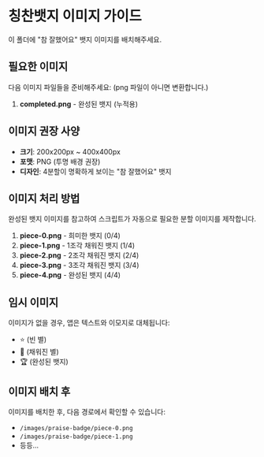 # 칭찬뱃지 이미지 가이드

이 폴더에 "참 잘했어요" 뱃지 이미지를 배치해주세요.

## 필요한 이미지

다음 이미지 파일들을 준비해주세요:
(png 파일이 아니면 변환합니다.)

1. **completed.png** - 완성된 뱃지 (누적용)

## 이미지 권장 사양

- **크기**: 200x200px ~ 400x400px
- **포맷**: PNG (투명 배경 권장)
- **디자인**: 4분할이 명확하게 보이는 "참 잘했어요" 뱃지

## 이미지 처리 방법

완성된 뱃지 이미지를 참고하여 스크립트가 자동으로 필요한 분할 이미지를 제작합니다.

1. **piece-0.png** - 희미한 뱃지 (0/4)
2. **piece-1.png** - 1조각 채워진 뱃지 (1/4)
3. **piece-2.png** - 2조각 채워진 뱃지 (2/4)
4. **piece-3.png** - 3조각 채워진 뱃지 (3/4)
5. **piece-4.png** - 완성된 뱃지 (4/4)

## 임시 이미지

이미지가 없을 경우, 앱은 텍스트와 이모지로 대체됩니다:

- ⭐️ (빈 별)
- 🌟 (채워진 별)
- 🏆 (완성된 뱃지)

## 이미지 배치 후

이미지를 배치한 후, 다음 경로에서 확인할 수 있습니다:

- `/images/praise-badge/piece-0.png`
- `/images/praise-badge/piece-1.png`
- 등등...
